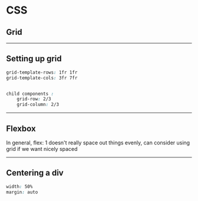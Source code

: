 # CSS

## Grid

---

## Setting up grid

```css
grid-template-rows: 1fr 1fr
grid-template-cols: 3fr 7fr


child components :
    grid-row: 2/3
    grid-column: 2/3

```

---

## Flexbox

In general, flex: 1 doesn't really space out things evenly,
can consider using grid if we want nicely spaced

---

## Centering a div

```css
width: 50%
margin: auto
```
